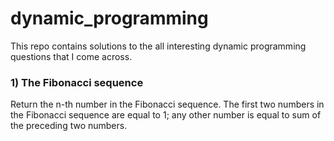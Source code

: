 # dynamic_programming
This repo contains solutions to the all interesting dynamic programming questions that I come across.

### 1) The Fibonacci sequence
Return the n-th number in the Fibonacci sequence. The first two numbers in the Fibonacci sequence are equal to 1; any other number is equal to sum of the preceding two numbers.
